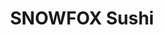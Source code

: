 ---
layout: place
title: SNOWFOX Sushi
permalink: /texas/sachse/snowfox-sushi.html
stateAbbr: TX
stateName: Texas
cityName: Sachse
seo:
  type: restaurant
  links: https://jfefood.com/
place_id: ChIJl0VrRxkdTIYRXkI6mVNxlPs
photos: null
address: 5190 S State Hwy 78, Sachse, TX 75048, USA
street: 5190 S State Hwy 78
city: Sachse
state: TX
zip: '75048'
country: USA
neighborhood: null
latitude: '32.968880'
longitude: '-96.603773'
accessibility_options:
  wheelchairAccessibleParking: true
  wheelchairAccessibleEntrance: true
  wheelchairAccessibleRestroom: true
business_status: OPERATIONAL
name: SNOWFOX Sushi
google_maps_links:
  directionsUri: >-
    https://www.google.com/maps/dir//''/data=!4m7!4m6!1m1!4e2!1m2!1m1!1s0x864c1d19476b4597:0xfb947153993a425e!3e0
  placeUri: https://maps.google.com/?cid=18128239003940045406
  writeAReviewUri: >-
    https://www.google.com/maps/place//data=!4m3!3m2!1s0x864c1d19476b4597:0xfb947153993a425e!12e1
  reviewsUri: >-
    https://www.google.com/maps/place//data=!4m4!3m3!1s0x864c1d19476b4597:0xfb947153993a425e!9m1!1b1
  photosUri: >-
    https://www.google.com/maps/place//data=!4m3!3m2!1s0x864c1d19476b4597:0xfb947153993a425e!10e5
primary_type: Takeout Restaurant
opening_hours:
  openNow: true
  periods:
    - open:
        day: 0
        hour: 7
        minute: 0
      close:
        day: 0
        hour: 19
        minute: 0
    - open:
        day: 1
        hour: 7
        minute: 0
      close:
        day: 1
        hour: 19
        minute: 0
    - open:
        day: 2
        hour: 7
        minute: 0
      close:
        day: 2
        hour: 19
        minute: 0
    - open:
        day: 3
        hour: 7
        minute: 0
      close:
        day: 3
        hour: 19
        minute: 0
    - open:
        day: 4
        hour: 7
        minute: 0
      close:
        day: 4
        hour: 19
        minute: 0
    - open:
        day: 5
        hour: 7
        minute: 0
      close:
        day: 5
        hour: 19
        minute: 0
    - open:
        day: 6
        hour: 7
        minute: 0
      close:
        day: 6
        hour: 19
        minute: 0
  weekdayDescriptions:
    - 'Monday: 7:00 AM – 7:00 PM'
    - 'Tuesday: 7:00 AM – 7:00 PM'
    - 'Wednesday: 7:00 AM – 7:00 PM'
    - 'Thursday: 7:00 AM – 7:00 PM'
    - 'Friday: 7:00 AM – 7:00 PM'
    - 'Saturday: 7:00 AM – 7:00 PM'
    - 'Sunday: 7:00 AM – 7:00 PM'
  nextCloseTime: '2025-05-04T00:00:00Z'
secondary_opening_hours:
  regular:
    weekdayDescriptions: null
    type: null
  current:
    weekdayDescriptions: null
    type: null
phone: null
price_level: null
price_range: null
rating: null
rating_count: 0
website: https://jfefood.com/
description: >-
  Discover SNOWFOX Sushi in Sachse, TX$$$SNOWFOX Sushi in Sachse, TX, offers a
  convenient spot for fresh sushi options tailored for quick takeout meals. This
  establishment stands out with its daily hours from 7 AM to 7 PM, making it an
  ideal choice for busy locals seeking Japanese-inspired dishes without the
  wait. Wheelchair-accessible features ensure that everyone can enjoy the
  simple, modern vibe of this takeout restaurant. For those exploring sushi
  restaurants nearby, the location along State Highway 78 adds to its appeal as
  a go-to destination for everyday cravings. Its focus on accessible and
  straightforward dining enhances the overall experience for anyone in the area
  looking for reliable Japanese flavors.
generative_summary: >-
  Discover SNOWFOX Sushi in Sachse, TX$$$SNOWFOX Sushi in Sachse, TX, offers a
  convenient spot for fresh sushi options tailored for quick takeout meals. This
  establishment stands out with its daily hours from 7 AM to 7 PM, making it an
  ideal choice for busy locals seeking Japanese-inspired dishes without the
  wait. Wheelchair-accessible features ensure that everyone can enjoy the
  simple, modern vibe of this takeout restaurant. For those exploring sushi
  restaurants nearby, the location along State Highway 78 adds to its appeal as
  a go-to destination for everyday cravings. Its focus on accessible and
  straightforward dining enhances the overall experience for anyone in the area
  looking for reliable Japanese flavors.
generative_disclosure: Summarized by AI using the Grok-3-Mini model.
reviews: null
review_summary: >-
  Insights from Customer Experiences$$$Although specific reviews for SNOWFOX
  Sushi aren't available yet, this type of takeout spot often draws praise for
  its straightforward approach to fresh, satisfying meals that hit the spot for
  sushi enthusiasts. Customers in similar Japanese places tend to appreciate the
  convenience and consistent quality, especially when grabbing something quick
  for lunch or dinner on the go. Based on general feedback from nearby sushi
  locations, folks commonly highlight the ease of access and tasty options that
  make it a solid pick for casual eaters. Overall, it seems like spots like this
  could become a favorite for those searching for top-rated sushi nearby,
  offering a welcoming alternative without any major drawbacks. If you're
  hunting for sushi close to you, this place might deliver a dependable and
  enjoyable experience worth trying out.
review_disclosure: Summarized by AI using the Grok-3-Mini model.
parking_options: null
payment_options: null
allow_dogs: null
curbside_pickup: null
delivery: null
dine_in: null
good_for_children: null
good_for_groups: null
good_for_sports: null
live_music: null
menu_for_children: null
outdoor_seating: null
reservable: null
restroom: null
serves_beer: null
serves_breakfast: null
serves_brunch: null
serves_cocktails: null
serves_coffee: null
serves_dinner: null
serves_dessert: null
serves_lunch: null
serves_vegetarian_food: null
serves_wine: null
takeout: null
update_category: enterprise
places_description: null

---
